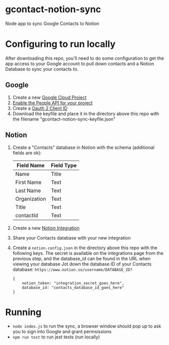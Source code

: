 # gcontact-notion-sync
Node app to sync Google Contacts to Notion

# Configuring to run locally
After downloading this repo, you'll need to do some configuration to get the app access to your Google account to pull down contacts and a Notion Database to sync your contacts to.

## Google 
1. Create a new [Google Cloud Project](https://console.cloud.google.com/projectcreate)
1. [Enable the People API for your project](https://console.cloud.google.com/apis/library/people.googleapis.com)
1. Create a [Oauth 2 Client ID](https://console.cloud.google.com/apis/credentials)
1. Download the keyfile and place it in the directory above this repo with the filename "gcontact-notion-sync-keyfile.json"

## Notion
1. Create a "Contacts" database in Notion with the schema (additional fields are ok):

    | Field Name   | Field Type |
    | ----------   | ---------- |
    | Name         | Title      |
    | First Name   | Text       |
    | Last Name    | Text       |
    | Organization | Text       |
    | Title        | Text       |
    | contactId    | Text       |

1. Create a new [Notion Integration](https://www.notion.so/my-integrations)
1. Share your Contacts database with your new integration
1. Create a `notion.config.json` in the directory above this repo with the following keys.  The secret is available on the integrations page from the previous step, and the database_id can be found in the URL when viewing your database Jot down the database ID of your Contacts database: `https://www.notion.so/username/DATABASE_ID?`
    ```
    {
        notion_token: "integration_secret_goes_here",
        database_id: "contacts_database_id_goes_here"
    }
    ```

# Running 
* `node index.js` to run the sync, a browser window should pop up to ask you to sign into Google and grant permsissions
* `npm run test` to run jest tests (run locally)